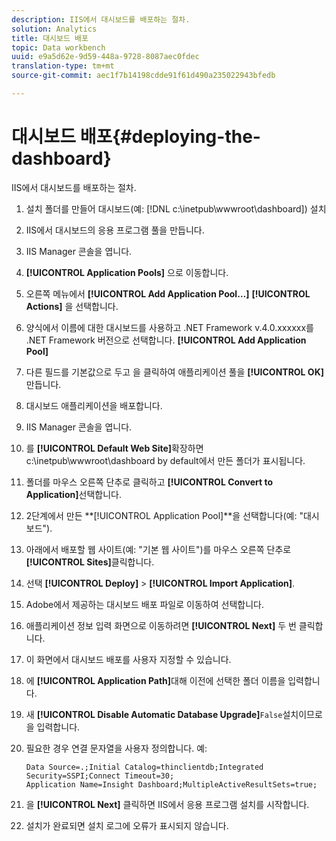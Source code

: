 ```yaml
---
description: IIS에서 대시보드를 배포하는 절차.
solution: Analytics
title: 대시보드 배포
topic: Data workbench
uuid: e9a5d62e-9d59-448a-9728-8087aec0fdec
translation-type: tm+mt
source-git-commit: aec1f7b14198cdde91f61d490a235022943bfedb

---
```



# 대시보드 배포{#deploying-the-dashboard}

IIS에서 대시보드를 배포하는 절차.

1. 설치 폴더를 만들어 대시보드(예: [!DNL c:\inetpub\wwwroot\dashboard]) 설치
1. IIS에서 대시보드의 응용 프로그램 풀을 만듭니다.
1. IIS Manager 콘솔을 엽니다.
1. **[!UICONTROL Application Pools]** 으로 이동합니다.
1. 오른쪽 메뉴에서 **[!UICONTROL Add Application Pool…]** **[!UICONTROL Actions]** 을 선택합니다.
1. 양식에서 이름에 대한 대시보드를 사용하고 .NET Framework v.4.0.xxxxxx를 .NET Framework 버전으로 선택합니다. **[!UICONTROL Add Application Pool]**
1. 다른 필드를 기본값으로 두고 을 클릭하여 애플리케이션 풀을 **[!UICONTROL OK]** 만듭니다.
1. 대시보드 애플리케이션을 배포합니다.
1. IIS Manager 콘솔을 엽니다.
1. 를 **[!UICONTROL Default Web Site]**&#x200B;확장하면 c:\inetpub\wwwroot\dashboard by default에서 만든 폴더가 표시됩니다.
1. 폴더를 마우스 오른쪽 단추로 클릭하고 **[!UICONTROL Convert to Application]**&#x200B;선택합니다.
1. 2단계에서 만든 **[!UICONTROL Application Pool]**을 선택합니다(예: &quot;대시보드&quot;).
1. 아래에서 배포할 웹 사이트(예: &quot;기본 웹 사이트&quot;)를 마우스 오른쪽 단추로 **[!UICONTROL Sites]**&#x200B;클릭합니다.
1. 선택 **[!UICONTROL Deploy]** > **[!UICONTROL Import Application]**.
1. Adobe에서 제공하는 대시보드 배포 파일로 이동하여 선택합니다.
1. 애플리케이션 정보 입력 화면으로 이동하려면 **[!UICONTROL Next]** 두 번 클릭합니다.
1. 이 화면에서 대시보드 배포를 사용자 지정할 수 있습니다.
1. 에 **[!UICONTROL Application Path]**&#x200B;대해 이전에 선택한 폴더 이름을 입력합니다.
1. 새 **[!UICONTROL Disable Automatic Database Upgrade]**`False`&#x200B;설치이므로 을 입력합니다.
1. 필요한 경우 연결 문자열을 사용자 정의합니다. 예:

   ```
   Data Source=.;Initial Catalog=thinclientdb;Integrated Security=SSPI;Connect Timeout=30; 
   Application Name=Insight Dashboard;MultipleActiveResultSets=true;
   ```

1. 을 **[!UICONTROL Next]** 클릭하면 IIS에서 응용 프로그램 설치를 시작합니다.
1. 설치가 완료되면 설치 로그에 오류가 표시되지 않습니다.
